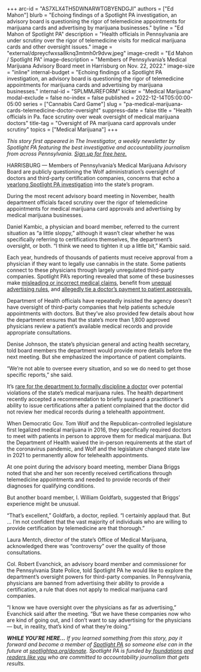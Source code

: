 +++
arc-id = "AS7XLX4TH5DWNARWTGBYENDGJI"
authors = ["Ed Mahon"]
blurb = "Echoing findings of a Spotlight PA investigation, an advisory board is questioning the rigor of telemedicine appointments for marijuana cards and advertising by marijuana businesses."
byline = "Ed Mahon of Spotlight PA"
description = "Health officials in Pennsylvania are under scrutiny over the rigor of telemedicine visits for medical marijuana cards and other oversight issues."
image = "external/dpreycfwxsa8knq3mtmh0r9dvw.jpeg"
image-credit = "Ed Mahon / Spotlight PA"
image-description = "Members of Pennsylvania’s Medical Marijuana Advisory Board meet in Harrisburg on Nov. 22, 2022."
image-size = "inline"
internal-budget = "Echoing findings of a Spotlight PA investigation, an advisory board is questioning the rigor of telemedicine appointments for marijuana cards and advertising by marijuana businesses."
internal-id = "SPLMMJREFORM"
kicker = "Medical Marijuana"
modal-exclude = false
no-index = false
published = 2022-12-14T05:00:00-05:00
series = ["Cannabis Card Game"]
slug = "pa-medical-marijuana-cards-telemedicine-doctor-oversight"
suppress-date = false
title = "Health officials in Pa. face scrutiny over weak oversight of medical marijuana doctors"
title-tag = "Oversight of PA marijuana card approvals under scrutiny"
topics = ["Medical Marijuana"]
+++

<i>This story first appeared in The Investigator, a weekly newsletter by Spotlight PA featuring the best investigative and accountability journalism from across Pennsylvania. </i><a href="https://www.spotlightpa.org/newsletters"><i>Sign up for free here.</i></a>

HARRISBURG — Members of Pennsylvania’s Medical Marijuana Advisory Board are publicly questioning the Wolf administration’s oversight of doctors and third-party certification companies, concerns that echo a <a href="https://www.spotlightpa.org/series/unproven-unsafe/">yearlong Spotlight PA investigation</a> into the state’s program.

During the most recent advisory board meeting in November, health department officials faced scrutiny over the rigor of telemedicine appointments for medical marijuana card approvals and advertising by medical marijuana businesses.

Daniel Kambic, a physician and board member, referred to the current situation as “a little sloppy,” although it wasn’t clear whether he was specifically referring to certifications themselves, the department’s oversight, or both. “I think we need to tighten it up a little bit,” Kambic said.

<script src="https://www.spotlightpa.org/embed.js" async></script><div data-spl-embed-version="1" data-spl-src="https://www.spotlightpa.org/embeds/newsletter/"></div>

Each year, hundreds of thousands of patients must receive approval from a physician if they want to legally use cannabis in the state. Some patients connect to these physicians through largely unregulated third-party companies. Spotlight PA’s reporting revealed that some of these businesses make <a href="https://www.spotlightpa.org/news/2022/02/pennsylvania-medical-marijuana-addiction-misleading-dangerous-websites/">misleading or incorrect medical claims</a>, benefit from <a href="https://www.spotlightpa.org/news/2022/05/pennsylvania-medical-marijuana-card-doctor-advertising/">unequal advertising rules</a>, and <a href="https://www.spotlightpa.org/news/2022/11/pa-medical-marijuana-card-veriheal-doctor-disciplined/">allegedly tie a doctor’s payment to patient approvals.</a>

Department of Health officials have repeatedly insisted the agency doesn’t have oversight of third-party companies that help patients schedule appointments with doctors. But they’ve also provided few details about how the department ensures that the state’s more than 1,800 approved physicians review a patient’s available medical records and provide appropriate consultations.

Denise Johnson, the state’s physician general and acting health secretary, told board members the department would provide more details before the next meeting. But she emphasized the importance of patient complaints.

“We’re not able to oversee every situation, and so we do need to get those specific reports,” she said.

It’s <a href="https://www.spotlightpa.org/news/2022/11/pa-medical-marijuana-card-veriheal-doctor-disciplined/">rare for the department to formally discipline a doctor</a> over potential violations of the state’s medical marijuana rules. The health department recently accepted a recommendation to briefly suspend a practitioner’s ability to issue certifications after a patient complained that the doctor did not review her medical records during a telehealth appointment.

<script src="https://www.spotlightpa.org/embed.js" async></script><div data-spl-embed-version="1" data-spl-src="https://www.spotlightpa.org/embeds/donate/"></div>

When Democratic Gov. Tom Wolf and the Republican-controlled legislature first legalized medical marijuana in 2016, they specifically required doctors to meet with patients in person to approve them for medical marijuana. But the Department of Health waived the in-person requirements at the start of the coronavirus pandemic, and Wolf and the legislature changed state law in 2021 to permanently allow for telehealth appointments.

At one point during the advisory board meeting, member Diana Briggs noted that she and her son recently received certifications through telemedicine appointments and needed to provide records of their diagnoses for qualifying conditions.

But another board member, I. William Goldfarb, suggested that Briggs’ experience might be unusual.

“That’s excellent,” Goldfarb, a doctor, replied. “I certainly applaud that. But … I’m not confident that the vast majority of individuals who are willing to provide certification by telemedicine are that thorough.”

Laura Mentch, director of the state’s Office of Medical Marijuana, acknowledged there was “controversy” over the quality of those consultations.

Col. Robert Evanchick, an advisory board member and commissioner for the Pennsylvania State Police, told Spotlight PA he would like to explore the department’s oversight powers for third-party companies. In Pennsylvania, physicians are banned from advertising their ability to provide a certification, a rule that does not apply to medical marijuana card companies.

“I know we have oversight over the physicians as far as advertising,” Evanchick said after the meeting. “But we have these companies now who are kind of going out, and I don’t want to say advertising for the physicians — but, in reality, that’s kind of what they’re doing.”

<i><b>WHILE YOU’RE HERE...</b></i><i> If you learned something from this story, pay it forward and become a member of </i><a href="https://www.spotlightpa.org/"><i>Spotlight PA</i></a><i> so someone else can in the future at </i><a href="https://www.spotlightpa.org/donate"><i>spotlightpa.org/donate</i></a><i>. Spotlight PA is funded by</i><a href="https://www.spotlightpa.org/support"><i> foundations</i></a><i> </i><a href="https://www.spotlightpa.org/support"><i>and readers like you</i></a><i> who are committed to accountability journalism that gets results.</i>
